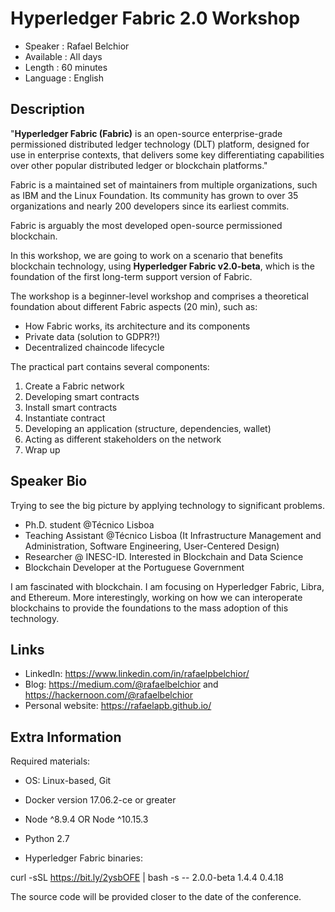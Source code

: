 Hyperledger Fabric 2.0 Workshop
=================================================

* Speaker   : Rafael Belchior
* Available : All days
* Length    : 60 minutes
* Language  : English

Description
-----------

"**Hyperledger Fabric (Fabric)** is an open-source enterprise-grade permissioned distributed ledger technology (DLT) platform, designed for use in enterprise contexts, that delivers some key differentiating capabilities over other popular distributed ledger or blockchain platforms."

Fabric is a maintained set of maintainers from multiple organizations, such as IBM and the Linux Foundation. Its community has grown to over 35 organizations and nearly 200 developers since its earliest commits.

Fabric is arguably the most developed open-source permissioned blockchain.

In this workshop, we are going to work on a scenario that benefits blockchain technology, using **Hyperledger Fabric v2.0-beta**, which is the foundation of the first long-term support version of Fabric.
 
The workshop is a beginner-level workshop and comprises a theoretical foundation about different Fabric aspects (20 min), such as:

* How Fabric works, its architecture and its components
* Private data (solution to GDPR?!)
* Decentralized chaincode lifecycle

The practical part contains several components:

1. Create a Fabric network
1. Developing smart contracts
1. Install smart contracts
1. Instantiate contract
1. Developing an application (structure, dependencies, wallet)
1. Acting as different stakeholders on the network
1. Wrap up


Speaker Bio
-----------
Trying to see the big picture by applying technology to significant problems.

* Ph.D. student @Técnico Lisboa
* Teaching Assistant @Técnico Lisboa (It Infrastructure Management and Administration, Software Engineering, User-Centered Design)
* Researcher @ INESC-ID. Interested in Blockchain and Data Science 
* Blockchain Developer at the Portuguese Government

I am fascinated with blockchain. I am focusing on Hyperledger Fabric, Libra, and Ethereum.
More interestingly, working on how we can interoperate blockchains to provide the foundations to the mass adoption of this technology.

Links
-----

* LinkedIn: https://www.linkedin.com/in/rafaelpbelchior/
* Blog: https://medium.com/@rafaelbelchior and https://hackernoon.com/@rafaelbelchior
* Personal website: https://rafaelapb.github.io/

Extra Information
-----------------

Required materials:

* OS: Linux-based, Git
* Docker version 17.06.2-ce or greater 


* Node ^8.9.4 OR Node ^10.15.3


* Python 2.7

 
* Hyperledger Fabric binaries:

curl -sSL https://bit.ly/2ysbOFE | bash -s -- 2.0.0-beta 1.4.4 0.4.18





The source code will be provided closer to the date of the conference.

